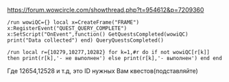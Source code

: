 https://forum.wowcircle.com/showthread.php?t=954612&p=7209360

`/run wowiQC={} local x=CreateFrame("FRAME") x:RegisterEvent("QUEST_QUERY_COMPLETE") x:SetScript("OnEvent",function() GetQuestsCompleted(wowiQC) print("Data collected") end) QueryQuestsCompleted()`

`/run local r={10279,10277,10282} for k=1,#r do if not wowiQC[r[k]] then print(r[k],'- не выполнен') else print(r[k],'- выполнен') end end`

Где 12654,12528 и т.д, это ID нужных Вам квестов(подставляйте) 
